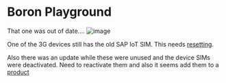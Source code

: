 # Boron Playground

That one was out of date....
![image](https://github.com/jastill/ParticleSandbox/assets/1283731/9b586c14-ab7a-407d-bbc0-c1a8a14a57ac)

One of the 3G devices still has the old SAP IoT SIM. This needs [resetting](https://docs.particle.io/troubleshooting/guides/connectivity-troubleshooting/using-3rd-party-sim-cards/).

Also there was an update while these were unused and the device SIMs were deactivated. Need to reactivate them and also it seems add them to a [product](https://console.particle.io/products)